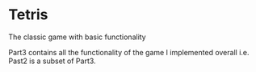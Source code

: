 Tetris
======

The classic game with basic functionality

Part3 contains all the functionality of the game I implemented overall i.e. Past2 is a subset of Part3.
